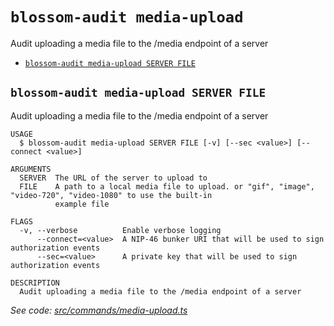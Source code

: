 `blossom-audit media-upload`
============================

Audit uploading a media file to the /media endpoint of a server

* [`blossom-audit media-upload SERVER FILE`](#blossom-audit-media-upload-server-file)

## `blossom-audit media-upload SERVER FILE`

Audit uploading a media file to the /media endpoint of a server

```
USAGE
  $ blossom-audit media-upload SERVER FILE [-v] [--sec <value>] [--connect <value>]

ARGUMENTS
  SERVER  The URL of the server to upload to
  FILE    A path to a local media file to upload. or "gif", "image", "video-720", "video-1080" to use the built-in
          example file

FLAGS
  -v, --verbose          Enable verbose logging
      --connect=<value>  A NIP-46 bunker URI that will be used to sign authorization events
      --sec=<value>      A private key that will be used to sign authorization events

DESCRIPTION
  Audit uploading a media file to the /media endpoint of a server
```

_See code: [src/commands/media-upload.ts](https://github.com/hzrd149/blossom-audit/blob/v0.1.0/src/commands/media-upload.ts)_
